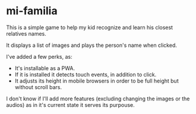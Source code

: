 # mi-familia
This is a simple game to help my kid recognize and learn his closest relatives names.

It displays a list of images and plays the person's name when clicked.

I've added a few perks, as:
- It's installable as a PWA.
- If it is installed it detects touch events, in addition to click.
- It adjusts its height in mobile browsers in order to be full height but without scroll bars.

I don't know if I'll add more features (excluding changing the images or the audios) as in it's current state it serves its purpouse.
